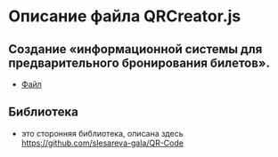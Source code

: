 # Описание файла QRCreator.js

## Создание «информационной системы для предварительного бронирования билетов».

- [Файл](./js/QRCreator.js)

## Библиотека
- это сторонняя библиотека, описана здесь https://github.com/slesareva-gala/QR-Code



